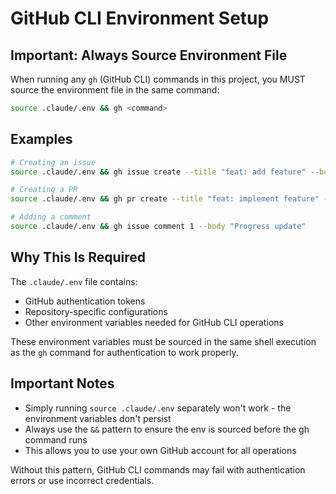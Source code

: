 # GitHub CLI Environment Setup

## Important: Always Source Environment File

When running any `gh` (GitHub CLI) commands in this project, you MUST source the environment file in the same command:

```bash
source .claude/.env && gh <command>
```

## Examples

```bash
# Creating an issue
source .claude/.env && gh issue create --title "feat: add feature" --body "Description"

# Creating a PR
source .claude/.env && gh pr create --title "feat: implement feature" --body "Description"

# Adding a comment
source .claude/.env && gh issue comment 1 --body "Progress update"
```

## Why This Is Required

The `.claude/.env` file contains:
- GitHub authentication tokens
- Repository-specific configurations
- Other environment variables needed for GitHub CLI operations

These environment variables must be sourced in the same shell execution as the `gh` command for authentication to work properly.

## Important Notes

- Simply running `source .claude/.env` separately won't work - the environment variables don't persist
- Always use the `&&` pattern to ensure the env is sourced before the gh command runs
- This allows you to use your own GitHub account for all operations

Without this pattern, GitHub CLI commands may fail with authentication errors or use incorrect credentials.